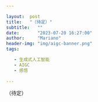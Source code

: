 ```yaml
---

layout:  post
title:   "（待定）"
subtitle:   ""
date:       "2023-07-20 16:27:00"
author:     "Mariano"
header-img: "img/aigc-banner.png"
tags:  

   - 生成式人工智能
   - AIGC
   - 感悟
  
---    
```

  
（待定）